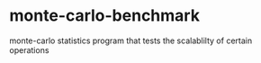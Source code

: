 monte-carlo-benchmark
=====================

monte-carlo statistics program that tests the scalablilty of certain operations